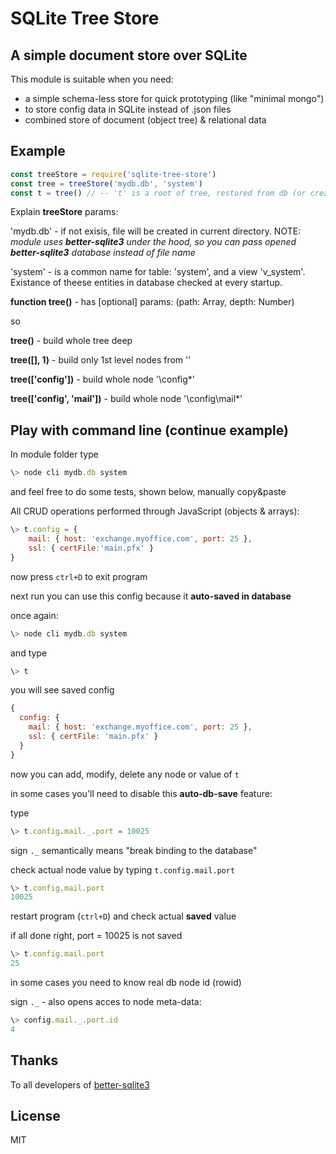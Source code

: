 # SQLite Tree Store
## A simple document store over SQLite
This module is suitable when you need:
- a simple schema-less store for quick prototyping (like "minimal mongo")
- to store config data in SQLite instead of .json files
- combined store of document (object tree) & relational data


## Example
```js
const treeStore = require('sqlite-tree-store')
const tree = treeStore('mydb.db', 'system')
const t = tree() // -- 't' is a root of tree, restored from db (or created empty one)
```
Explain **treeStore** params:

'mydb.db' - if not exisis, file will be created in current directory. NOTE: *module uses **better-sqlite3** under the hood, so you can pass opened **better-sqlite3** database instead of file name*

'system' - is a common name for table: 'system', and a view 'v_system'. Existance of theese entities in database checked at every startup.

**function tree()** - has [optional] params: (path: Array, depth: Number)

so

**tree()** - build whole tree deep

**tree([], 1)** - build only 1st level nodes from '\'

**tree(['config'])** - build whole node '\config\*'

**tree(['config', 'mail'])** - build whole node '\config\mail\*'



## Play with command line (continue example)

In module folder type 
```js
\> node cli mydb.db system
```
and feel free to do some tests, shown below, manually copy&paste

All CRUD operations performed through JavaScript (objects & arrays):

```js
\> t.config = { 
    mail: { host: 'exchange.myoffice.com', port: 25 }, 
    ssl: { certFile:'main.pfx' }
}
```
now press `ctrl+D` to exit program

next run you can use this config because it **auto-saved in database**

once again:
```js
\> node cli mydb.db system
```
and type 
```js
\> t
```
you will see saved config
```js
{
  config: {
    mail: { host: 'exchange.myoffice.com', port: 25 },
    ssl: { certFile: 'main.pfx' }
  }
}
```
now you can add, modify, delete any node or value of `t`

in some cases you'll need to disable this **auto-db-save** feature:

type
```js
\> t.config.mail._.port = 10025
```
sign `._`  semantically means "break binding to the database"

check actual node value by typing `t.config.mail.port`
```js
\> t.config.mail.port
10025
```
restart program (`ctrl+D`) and check actual **saved** value

if all done right, port = 10025 is not saved
```js
\> t.config.mail.port
25
```

in some cases you need to know real db node id (rowid)

sign `._`  - also opens acces to node meta-data:
```js
\> config.mail._.port.id
4
```
## Thanks
To all developers of [better-sqlite3](https://github.com/JoshuaWise/better-sqlite3)

## License

MIT
